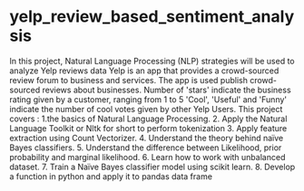 # yelp_review_based_sentiment_analysis
In this project, Natural Language Processing (NLP) strategies will be used to analyze Yelp reviews data
Yelp is an app that provides a crowd-sourced review forum to business and services. The app is used publish crowd-sourced reviews about businesses. 
Number of 'stars' indicate the business rating given by a customer, ranging from 1 to 5
'Cool', 'Useful' and 'Funny' indicate the number of cool votes given by other Yelp Users. 
This project covers :
1.the basics of Natural Language Processing.
2. Apply the Natural Language Toolkit or Nltk for short to perform tokenization
3. Apply feature extraction using Count Vectorizer.
4. Understand the theory behind naïve Bayes classifiers.
5. Understand the difference between Likelihood, prior probability and marginal likelihood. 
6. Learn how to work with unbalanced dataset.
7. Train a Naïve Bayes classifier model using scikit learn.
8. Develop a function in python and apply it to pandas data frame 

